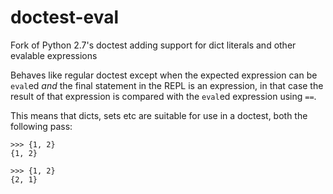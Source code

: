 doctest-eval
============

Fork of Python 2.7's doctest adding support for dict literals and other evalable expressions

Behaves like regular doctest except when the expected expression can be `eval`ed *and* the final statement in the REPL is an expression, in that case the result of that expression is compared with the `eval`ed expression using `==`.

This means that dicts, sets etc are suitable for use in a doctest, both the following pass:

    >>> {1, 2}
    {1, 2}
    
    >>> {1, 2}
    {2, 1}
